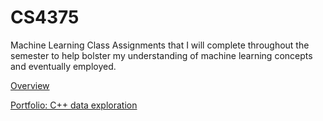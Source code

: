 # CS4375
Machine Learning Class
 Assignments that I will complete throughout the semester to help bolster my understanding of machine learning concepts and eventually employed.
 
 [Overview](https://github.com/TrayBanks/CS4375/blob/4b31d805f1e25f1855abee485b819fceaa62c2f8/CS4375%20Overview.pdf)
 
 [Portfolio: C++ data exploration](https://github.com/TrayBanks/CS4375/blob/8782256caf538d640b0b4647f5fe229fb954430c/DataExploration.cpp)
